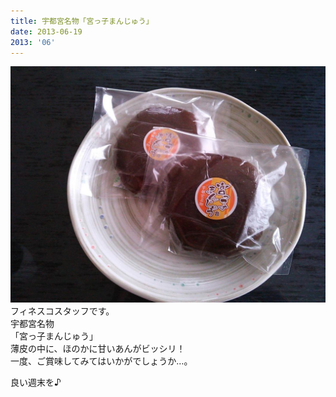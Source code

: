 ```yaml
---
title: 宇都宮名物「宮っ子まんじゅう」
date: 2013-06-19
2013: '06'
---
```



![画像](/images/uploads/20130620finesco_orig.jpg)フィネスコスタッフです。  
宇都宮名物  
「宮っ子まんじゅう」  
薄皮の中に、ほのかに甘いあんがビッシリ！  
一度、ご賞味してみてはいかがでしょうか…。  
  
良い週末を♪